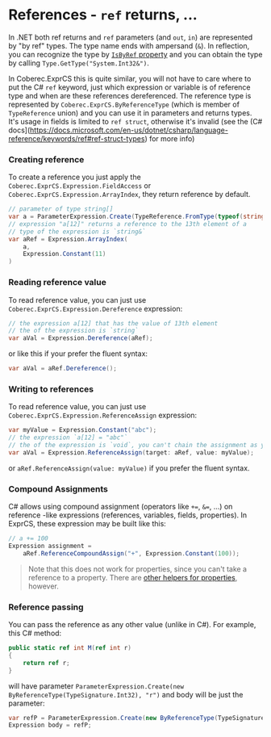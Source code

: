 # References - `ref` returns, ...

In .NET both ref returns and `ref` parameters (and `out`, `in`) are represented by "by ref" types. The type name ends with ampersand (`&`). In reflection, you can recognize the type by [`IsByRef` property](https://docs.microsoft.com/en-us/dotnet/api/system.type.isbyref?view=netframework-4.8) and you can obtain the type by calling `Type.GetType("System.Int32&")`.

In Coberec.ExprCS this is quite similar, you will not have to care where to put the C# `ref` keyword, just which expression or variable is of reference type and when are these references dereferenced. The reference type is represented by `Coberec.ExprCS.ByReferenceType` (which is member of `TypeReference` union) and you can use it in parameters and returns types. It's usage in fields is limited to `ref struct`, otherwise it's invalid (see the (C# docs](https://docs.microsoft.com/en-us/dotnet/csharp/language-reference/keywords/ref#ref-struct-types) for more info) <!-- TODO: tests&validation for this -->

### Creating reference

To create a reference you just apply the `Coberec.ExprCS.Expression.FieldAccess` or `Coberec.ExprCS.Expression.ArrayIndex`, they return reference by default.

```csharp
// parameter of type string[]
var a = ParameterExpression.Create(TypeReference.FromType(typeof(string[])), "a");
// expression "a[12]" returns a reference to the 13th element of a
// type of the expression is `string&`
var aRef = Expression.ArrayIndex(
    a,
    Expression.Constant(11)
)

```

### Reading reference value

To read reference value, you can just use `Coberec.ExprCS.Expression.Dereference` expression:

```csharp
// the expression a[12] that has the value of 13th element
// the of the expression is `string`
var aVal = Expression.Dereference(aRef);
```

or like this if your prefer the fluent syntax:

```csharp
var aVal = aRef.Dereference();
```

### Writing to references

To read reference value, you can just use `Coberec.ExprCS.Expression.ReferenceAssign` expression:

```csharp
var myValue = Expression.Constant("abc");
// the expression `a[12] = "abc"`
// the of the expression is `void`, you can't chain the assignment as you can in C-like languages
var aVal = Expression.ReferenceAssign(target: aRef, value: myValue);
```

or `aRef.ReferenceAssign(value: myValue)` if you prefer the fluent syntax.

### Compound Assignments

C# allows using compound assignment (operators like `+=`, `&=`, ...) on reference -like expressions (references, variables, fields, properties). In ExprCS, these expression may be built like this:

```csharp
// a += 100
Expression assignment =
    aRef.ReferenceCompoundAssign("+", Expression.Constant(100));
```

> Note that this does not work for properties, since you can't take a reference to a property. There are [other helpers for properties](accessing-properties.md#accessing-properties), however.

### Reference passing

You can pass the reference as any other value (unlike in C#). For example, this C# method:

```csharp
public static ref int M(ref int r)
{
    return ref r;
}
```

will have parameter `ParameterExpression.Create(new ByReferenceType(TypeSignature.Int32), "r")` and body will be just the parameter:

```csharp
var refP = ParameterExpression.Create(new ByReferenceType(TypeSignature.Int32), "r");
Expression body = refP;
```
